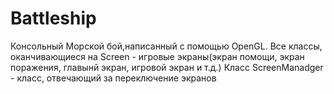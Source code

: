 # Battleship
Консольный Морской бой,написанный с помощью OpenGL.
Все классы, оканчивающиеся на Screen - игровые экраны(экран помощи, экран поражения, главынй экран, игровой экран и т.д.)
Класс ScreenManadger - класс, отвечающий за переключение экранов
